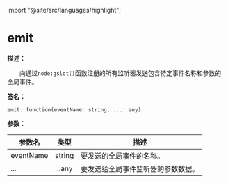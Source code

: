 import "@site/src/languages/highlight";

# emit

**描述：**

&emsp;&emsp;向通过`node:gslot()`函数注册的所有监听器发送包含特定事件名称和参数的全局事件。

**签名：**
```tl
emit: function(eventName: string, ...: any)
```

**参数：**

| 参数名 | 类型 | 描述 |
| --- | --- | --- |
| eventName | string | 要发送的全局事件的名称。 |
| ... | ...any | 要发送给全局事件监听器的参数数据。 |